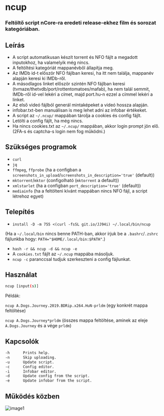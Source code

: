 # ncup
### Feltöltő script nCore-ra eredeti release-ekhez film és sorozat kategóriában.
## Leírás
* A script automatikusan készít torrent és NFO fájlt a megadott inputokhoz, ha valamelyik még nincs.
* A feltöltési kategóriát mappanévből állapítja meg.
* Az IMDb id-t először NFO fájlban keresi, ha itt nem találja, mappanév alapján keresi ki IMDb-ről.
* A másodlagos linket először szintén NFO fájlban keresi (tvmaze/thetvdb/port/rottentomatoes/mafab),
ha nem talál semmit, IMDb-ről id-vel lekéri a címet, majd port.hu-n ezzel a címmel lekéri a linket.
* Az első videó fájlból generál mintaképeket a videó hossza alapján.
* infobar.txt-ben manuálisan is meg lehet adni az infobar értékeket.
* A script az `~/.ncup/` mappában tárolja a cookies és config fájlt.
* Letölti a config fájlt, ha még nincs.
* Ha nincs cookies.txt az `~/.ncup/` mappában, akkor login prompt jön elő. (2FA-s és captcha-s login nem fog működni.)
## Szükséges programok
* `curl`
* `jq`
* `ffmpeg`, `ffprobe` (ha a configban a `screenshots_in_upload`/`screenshots_in_description='true'` (default))
* `mktorrent`/`mktor` (configolható (`mktorrent` a default))
* `xmlstarlet` (ha a configban `port_description='true'` (default))
* `mediainfo` (ha a feltölteni kívánt mappában nincs NFO fájl, a script létrehoz egyet)
## Telepítés
* `install -D -m 755 <(curl -fsSL git.io/JJ94i) ~/.local/bin/ncup`

(Ha a `~/.local/bin` nincs benne PATH-ban, akkor írjuk be a `.bashrc`/`.zshrc` fájlunkba hogy: `PATH="$HOME/.local/bin:$PATH"`.)
* `hash -r && ncup -d && ncup -e`
* A `cookies.txt` fájlt az `~/.ncup` mappába másoljuk.
* `ncup -c` paranccsal tudjuk szerkeszteni a config fájlunkat.
## Használat
```sh
ncup [input(s)]
```
Példák:

`ncup A.Dogs.Journey.2019.BDRip.x264.HuN-prldm`
(egy konkrét mappa feltöltése)

`ncup A.Dogs.Journey*prldm`
(összes mappa feltöltése, aminek az eleje `A.Dogs.Journey` és a vége `prldm`)
## Kapcsolók
```sh
-h      Prints help.
-n      Skip uploading.
-u      Update script.
-c      Config editor.
-i      Infobar editor.
-d      Update config from the script.
-e      Update infobar from the script.
```
## Működés közben
![image1](https://i.kek.sh/3LXFEVm4QUQ.gif)
